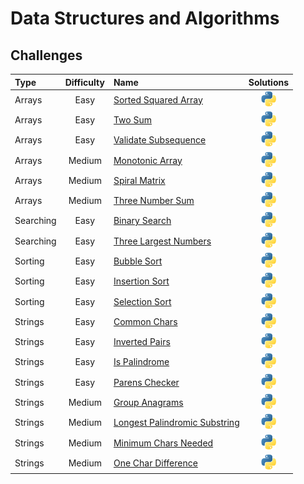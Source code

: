 # Data Structures and Algorithms

## Challenges

Type | Difficulty | Name | Solutions |
:-|:-:|:-|:-:|
Arrays | Easy | [Sorted Squared Array](Arrays/Easy/sorted_squared_array/description.md) | [<img src="utils/images/logos/python.png" alt="python" width="24"/>](Arrays/Easy/sorted_squared_array/solutions.py)
Arrays | Easy | [Two Sum](Arrays/Easy/two_number_sum/description.md) | [<img src="utils/images/logos/python.png" alt="python" width="24"/>](Arrays/Easy/two_number_sum/solutions.py)
Arrays | Easy | [Validate Subsequence](Arrays/Easy/validate_subsequence/description.md) | [<img src="utils/images/logos/python.png" alt="python" width="24"/>](Arrays/Easy/validate_subsequence/solutions.py)
Arrays | Medium | [Monotonic Array](/Users/thaddeuspearson/Desktop/repositories/education/Data_Structures_and_Algorithms/Arrays/Easy/monotonic_array/description.md) | [<img src=utils/images/logos/python.png alt='python' width='24'/>](Arrays/Easy/monotonic_array/solutions.py)
Arrays | Medium | [Spiral Matrix](/Users/thaddeuspearson/Desktop/repositories/education/Data_Structures_and_Algorithms/Arrays/Medium/spiral_matrix/description.md) | [<img src=utils/images/logos/python.png alt='python' width='24'/>](Arrays/Medium/spiral_matrix/solutions.py)
Arrays | Medium | [Three Number Sum](/Users/thaddeuspearson/Desktop/repositories/education/Data_Structures_and_Algorithms/Arrays/Medium/three_number_sum/description.md) | [<img src=utils/images/logos/python.png alt='python' width='24'/>](Arrays/Medium/three_number_sum/solutions.py)
Searching | Easy | [Binary Search](/Users/thaddeuspearson/Desktop/repositories/education/Data_Structures_and_Algorithms/Searching/Easy/binary_search/description.md) | [<img src=utils/images/logos/python.png alt='python' width='24'/>](Searching/Easy/binary_search/solutions.py)
Searching | Easy | [Three Largest Numbers](/Users/thaddeuspearson/Desktop/repositories/education/Data_Structures_and_Algorithms/Searching/Easy/three_largest_numbers/description.md) | [<img src=utils/images/logos/python.png alt='python' width='24'/>](Searching/Easy/three_largest_numbers/solutions.py)
Sorting | Easy | [Bubble Sort](/Users/thaddeuspearson/Desktop/repositories/education/Data_Structures_and_Algorithms/Sorting/Easy/bubble_sort/description.md) | [<img src=utils/images/logos/python.png alt='python' width='24'/>](Sorting/Easy/bubble_sort/solutions.py)
Sorting | Easy | [Insertion Sort](/Users/thaddeuspearson/Desktop/repositories/education/Data_Structures_and_Algorithms/Sorting/Easy/insertion_sort/description.md) | [<img src=utils/images/logos/python.png alt='python' width='24'/>](Sorting/Easy/insertion_sort/solutions.py)
Sorting | Easy | [Selection Sort](/Users/thaddeuspearson/Desktop/repositories/education/Data_Structures_and_Algorithms/Sorting/Easy/selection_sort/description.md) | [<img src=utils/images/logos/python.png alt='python' width='24'/>](Sorting/Easy/selection_sort/solutions.py)
Strings | Easy | [Common Chars](/Users/thaddeuspearson/Desktop/repositories/education/Data_Structures_and_Algorithms/Strings/Easy/common_chars/description.md) | [<img src=utils/images/logos/python.png alt='python' width='24'/>](Strings/Easy/common_chars/solutions.py)
Strings | Easy | [Inverted Pairs](/Users/thaddeuspearson/Desktop/repositories/education/Data_Structures_and_Algorithms/Strings/Easy/reverse_word_pairs/description.md) | [<img src=utils/images/logos/python.png alt='python' width='24'/>](Strings/Easy/reverse_word_pairs/solutions.py)
Strings | Easy | [Is Palindrome](/Users/thaddeuspearson/Desktop/repositories/education/Data_Structures_and_Algorithms/Strings/Easy/is_palindrome/description.md) | [<img src=utils/images/logos/python.png alt='python' width='24'/>](Strings/Easy/is_palindrome/solutions.py)
Strings | Easy | [Parens Checker](/Users/thaddeuspearson/Desktop/repositories/education/Data_Structures_and_Algorithms/Strings/Easy/parens_checker/description.md) | [<img src=utils/images/logos/python.png alt='python' width='24'/>](Strings/Easy/parens_checker/solutions.py)
Strings | Medium | [Group Anagrams](/Users/thaddeuspearson/Desktop/repositories/education/Data_Structures_and_Algorithms/Strings/Medium/group_anagrams/description.md) | [<img src=utils/images/logos/python.png alt='python' width='24'/>](Strings/Medium/group_anagrams/solutions.py)
Strings | Medium | [Longest Palindromic Substring](/Users/thaddeuspearson/Desktop/repositories/education/Data_Structures_and_Algorithms/Strings/Medium/longest_palindromic_substring/description.md) | [<img src=utils/images/logos/python.png alt='python' width='24'/>](Strings/Medium/longest_palindromic_substring/solutions.py)
Strings | Medium | [Minimum Chars Needed](/Users/thaddeuspearson/Desktop/repositories/education/Data_Structures_and_Algorithms/Strings/Medium/minimum_chars_needed/description.md) | [<img src=utils/images/logos/python.png alt='python' width='24'/>](Strings/Medium/minimum_chars_needed/solutions.py)
Strings | Medium | [One Char Difference](/Users/thaddeuspearson/Desktop/repositories/education/Data_Structures_and_Algorithms/Strings/Medium/one_char_difference/description.md) | [<img src=utils/images/logos/python.png alt='python' width='24'/>](Strings/Medium/one_char_difference/solutions.py)
